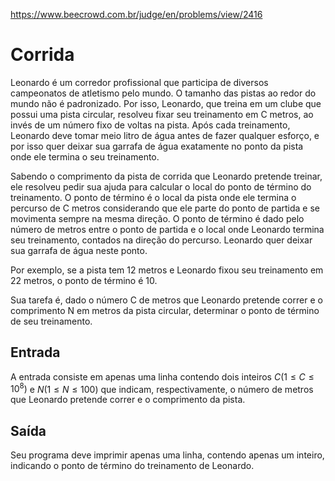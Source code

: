https://www.beecrowd.com.br/judge/en/problems/view/2416

# Corrida

Leonardo é um corredor profissional que participa de diversos campeonatos de
atletismo pelo mundo. O tamanho das pistas ao redor do mundo não é
padronizado. Por isso, Leonardo, que treina em um clube que possui uma pista
circular, resolveu fixar seu treinamento em C metros, ao invés de um número
fixo de voltas na pista. Após cada treinamento, Leonardo deve tomar meio litro
de água antes de fazer qualquer esforço, e por isso quer deixar sua garrafa de
água exatamente no ponto da pista onde ele termina o seu treinamento.

Sabendo o comprimento da pista de corrida que Leonardo pretende treinar, ele
resolveu pedir sua ajuda para calcular o local do ponto de término do
treinamento. O ponto de término é o local da pista onde ele termina o percurso
de C metros considerando que ele parte do ponto de partida e se movimenta
sempre na mesma direção. O ponto de término é dado pelo número de metros entre
o ponto de partida e o local onde Leonardo termina seu treinamento, contados
na direção do percurso. Leonardo quer deixar sua garrafa de água neste ponto.

Por exemplo, se a pista tem 12 metros e Leonardo fixou seu treinamento em 22
metros, o ponto de término é 10.

Sua tarefa é, dado o número C de metros que Leonardo pretende correr e o
comprimento N em metros da pista circular, determinar o ponto de término de
seu treinamento.

## Entrada

A entrada consiste em apenas uma linha contendo dois inteiros $C (1 \leq C
\leq 10^8)$ e $N (1 \leq N \leq 100)$ que indicam, respectivamente, o número
de metros que Leonardo pretende correr e o comprimento da pista.

## Saída

Seu programa deve imprimir apenas uma linha, contendo apenas um inteiro,
indicando o ponto de término do treinamento de Leonardo.

